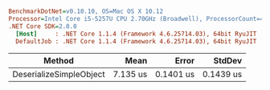 ``` ini

BenchmarkDotNet=v0.10.10, OS=Mac OS X 10.12
Processor=Intel Core i5-5257U CPU 2.70GHz (Broadwell), ProcessorCount=4
.NET Core SDK=2.0.0
  [Host]     : .NET Core 1.1.4 (Framework 4.6.25714.03), 64bit RyuJIT
  DefaultJob : .NET Core 1.1.4 (Framework 4.6.25714.03), 64bit RyuJIT


```
|                  Method |     Mean |     Error |    StdDev |
|------------------------ |---------:|----------:|----------:|
| DeserializeSimpleObject | 7.135 us | 0.1401 us | 0.1439 us |
